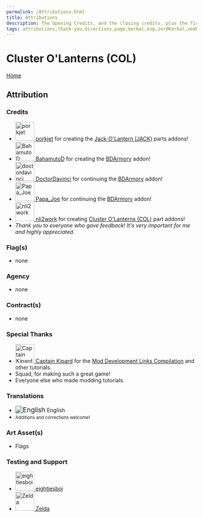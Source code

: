 ```yaml
---
permalink: /Attributions.html
title: Attributions
description: The Opening Credits, and the closing credits, plus the first of two (or is three) end credit scenes
tags: attributions,thank-you,directions,page,kerbal,ksp,zer0Kerbal,zedK
---
```


<!--
Attributions.md v1.0.7.1
Cluster O'Lanterns (COL)
created: 01 Feb 2022
updated: 03 Jun 2022
-->

<script src="https://kit.fontawesome.com/0ea5493613.js" crossorigin="anonymous"></script>
<i class="fa fa-gear fa-spin fa-3x" style="color: firebrick"></i>

# Cluster O'Lanterns (COL)

[Home](./index.md)

## Attribution

### Credits

<ul>
  <li><a href="https://forum.kerbalspaceprogram.com/index.php?/profile/92433-*/"><img alt="porkjet" src="https://kerbal-forum-uploads.s3.us-west-2.amazonaws.com/monthly_12_2015/PorkJets_Pixel_ani_90a.gif.6bf0183c1888d521acfd92f6e2130c92.thumb.gif.53f16d0043071f750a7804e7fde84c9c.gif" width="50px" height="50px" > porkjet</a> for creating the <a href="https://forum.kerbalspaceprogram.com/index.php?/topic/189466-*/" alt="Jack-O'Lantern (JACK)"> Jack-O'Lantern (JACK)</a> parts addons!</li>
  <li><a href="https://forum.kerbalspaceprogram.com/index.php?/profile/72433-*/"><img alt="BahamutoD" src="https://kerbal-forum-uploads.s3.us-west-2.amazonaws.com/monthly_04_2016/mp2.png.0600052dd6d1976f47eee15bb0980807.thumb.png.d347c338d6a013f8cced8fab3cd9e8f8.png" width="50px" height="50px" > BahamutoD</a> for creating the <a href="https://forum.kerbalspaceprogram.com/index.php?/topic/178156-*/" alt="BDArmory (BDA)"> BDArmory</a> addon!</li>
  <li><a href="https://forum.kerbalspaceprogram.com/index.php?/profile/150019-*/"><img alt="doctordavinci" src="https://kerbal-forum-uploads.s3.us-west-2.amazonaws.com/monthly_12_2015/565cfb2574310_germanycanadaflags2560x1707wallpaper_www.knowledgehi.com_37.jpg.ca279c48e15c9a946bfed57cf13d6b4d.thumb.jpg.39108992fbb4531f3c6459d6a0891ca1.jpg" width="50px" height="50px" > DoctorDavinci</a> for continuing the <a href="https://forum.kerbalspaceprogram.com/index.php?/topic/178156-*/" alt="BDArmory (BDA)"> BDArmory</a> addon!</li>
  <li><a href="https://forum.kerbalspaceprogram.com/index.php?/profile/10788-*/"><img alt="Papa_Joe" src="https://kerbal-forum-uploads.s3.us-west-2.amazonaws.com/profile/photo-10788.jpg" width="50px" height="50px" > Papa_Joe</a> for continuing the <a href="https://forum.kerbalspaceprogram.com/index.php?/topic/178156-*/" alt="BDArmory (BDA)"> BDArmory</a> addon!</li>
  <li><a href="https://forum.kerbalspaceprogram.com/index.php?/profile/106805-*/"><img alt="nli2work" src="https://kerbal-forum-uploads.s3.us-west-2.amazonaws.com/monthly_03_2016/output_KWXYnZ.gif.1a3e299a071645446aa14c0dd93bcf73.thumb.gif.c22266d53c24c1588de24e22dba81cf2.gif" width="50px" height="50px" > nli2work</a> for creating <a href="https://forum.kerbalspaceprogram.com/index.php?/topic/209965-*/" alt="Cluster O'Lanterns (COL)"> Cluster O'Lanterns (COL)</a> part addons!</li>
  <li><i>Thank you to everyone who gave feedback! It's very important for me and highly appreciated.</i></li>
</ul>

### Flag(s)

* none

### Agency

* none

### Contract(s)

* none

### Special Thanks

<ul>
  <li><a href="https://forum.kerbalspaceprogram.com/index.php?/profile/70516-*/"><img alt="Captain Kipard" src="https://kerbal-forum-uploads.s3.us-west-2.amazonaws.com/monthly_12_2015/itsame.png.3227b08e54fc9e3eaa0c6c2ad8e9ad07.thumb.png.5d3a3eb0344a23048ea58826e47b9781.png" width="50" height="50" > Captain Kipard</a> for the <a href="https://forum.kerbalspaceprogram.com/index.php?/topic/85372-*/"> Mod Development Links Compilation</a> and other tutorials.</li>
  <li>Squad, for making such a great game!</li>
  <li>Everyone else who made modding tutorials.</li>
</ul>

### Translations

<ul>
  <li><img src="https://raw.githubusercontent.com/zer0Kerbal/zer0Kerbal/master/img/EN.png " alt="English" style="zoom:125%;" /> English</li>
  <li><small>Additions and corrections welcome!</small></li>
</ul>

### Art Asset(s)

* Flags

### Testing and Support

<ul>
  <li><a href="https://forum.kerbalspaceprogram.com/index.php?/profile/133828-eightiesboi/"><img alt="eightiesboi" src="https://kerbal-forum-uploads.s3.us-west-2.amazonaws.com/monthly_2018_01/happy_velociraptor_dinosaur_greeting_cards-r918b99ab65894a198682f360e419773a_xvuak_8byvr_512.thumb.jpg.00c28897eef8a91ee74f6cb59a9bbb5f.jpg" width="50" height="50" > eightiesboi</a></li>
  <li><a href="https://forum.kerbalspaceprogram.com/index.php?/profile/66411-zelda/"><img alt="Zelda" src="https://kerbal-forum-uploads.s3.us-west-2.amazonaws.com/monthly_2019_07/LoZ_RGB_960x960.thumb.jpg.32a815400e819b11482764bdea71373c.jpg" width="50" height="50" > Zelda</a></li>
</ul>

<!-- Localization -->
[lreadme]: https://github.com/zer0Kerbal/zer0Kerbal/blob/master/Localization/readme.md "Localization Readme"
[qstart]: https://github.com/zer0Kerbal/zer0Kerbal/blob/master/Localization/quickstart.md "Quickstart"

[EN]: https://raw.githubusercontent.com/zer0Kerbal/zer0Kerbal/master/img/EN.png "English"
[BR]: https://raw.githubusercontent.com/zer0Kerbal/zer0Kerbal/master/img/BR.png "Português Brasil"
[CN]: https://raw.githubusercontent.com/zer0Kerbal/zer0Kerbal/master/img/CH.png "中文"
[DE]: https://raw.githubusercontent.com/zer0Kerbal/zer0Kerbal/master/img/DE.png "Deutsch"
[ES]: https://raw.githubusercontent.com/zer0Kerbal/zer0Kerbal/master/img/ES.png "Español"
[FR]: https://raw.githubusercontent.com/zer0Kerbal/zer0Kerbal/master/img/FR.png "Français"
[IT]: https://raw.githubusercontent.com/zer0Kerbal/zer0Kerbal/master/img/IT.png "Italiano"
[JA]: https://raw.githubusercontent.com/zer0Kerbal/zer0Kerbal/master/img/JA.png "日本語"
[KO]: https://raw.githubusercontent.com/zer0Kerbal/zer0Kerbal/master/img/KO.png "한국어"
[MX]: https://raw.githubusercontent.com/zer0Kerbal/zer0Kerbal/master/img/MX.png "Mexicano Español"
[NL]: https://raw.githubusercontent.com/zer0Kerbal/zer0Kerbal/master/img/NL.png "Dutch"
[NO]: https://raw.githubusercontent.com/zer0Kerbal/zer0Kerbal/master/img/NO.png "Norsk"
[PO]: https://raw.githubusercontent.com/zer0Kerbal/zer0Kerbal/master/img/PO.png "Polski"
[RU]: https://raw.githubusercontent.com/zer0Kerbal/zer0Kerbal/master/img/RU.png "Русский"
[SW]: https://raw.githubusercontent.com/zer0Kerbal/zer0Kerbal/master/img/SW.png "Svenska"
[TR]: https://raw.githubusercontent.com/zer0Kerbal/zer0Kerbal/master/img/TR.png "Türk"
[TW]: https://raw.githubusercontent.com/zer0Kerbal/zer0Kerbal/master/img/TW.png "国语"

<!-- THIS FILE: CC BY-ND 4.0 by zer0Kerbal -->
